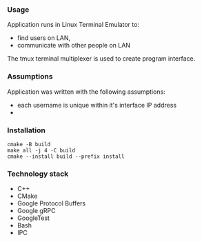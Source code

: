 ### Usage
Application runs in Linux Terminal Emulator to:
- find users on LAN,
- communicate with other people on LAN

The tmux terminal multiplexer is used to create program interface.

### Assumptions
Application was written with the following assumptions:
- each username is unique within it's interface IP address
- 

### Installation
```
cmake -B build
make all -j 4 -C build
cmake --install build --prefix install
```

### Technology stack
- C++
- CMake
- Google Protocol Buffers
- Google gRPC
- GoogleTest
- Bash
- IPC
